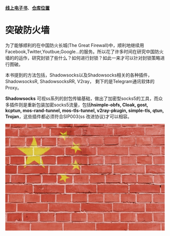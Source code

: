 [**线上电子书**](https://awesome-doge.github.io/breaking-gfw-book/)、[**仓库位置**](https://github.com/awesome-doge/breaking-gfw-book) 

# 突破防火墙
为了能够顺利的在中国防火长城(The Great Firewall)中，顺利地继续用Facebook,Twitter,Youtbue,Google...的服务。所以花了许多时间在研究中国防火墙的的运作，研究封锁了些什么？如何进行封锁？如此一来才可以针对封锁策略进行图破。

本书提到的方法包括，Shadowsocks以及Shadowsocks相关的各种插件，ShadowsocksR, ShadowsocksRR, V2ray， 剩下的是Telegram通讯软体的Proxy。

**Shadowsocks** 可视ss系列的封包传输基础，做出了加密型socks5的工具，而众多插件则是重新包装加密socks5流量，包括**hsimple-obfs, Cloak, gost, kcptun, mos-rand-tunnel, mos-tls-tunnel, v2ray-pkugin, simple-tls, qtun, Trojan**，这些插件都必须符合SIP003(ss 改进协议)才可以相容。


![](/image/PCGNueO.jpg)